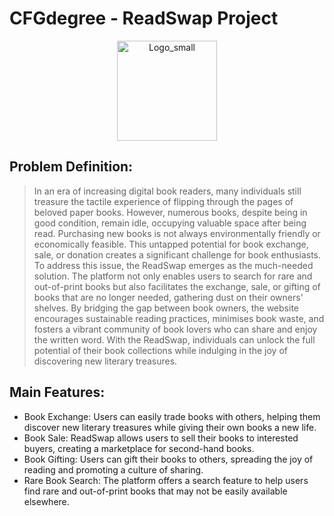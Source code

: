# CFGdegree - ReadSwap Project

<p align="center">
  <picture>
    <source width="160" height="160" media="(prefers-color-scheme: dark)" srcset="./HW2_VisualCommunication/HW2_Screenshots/Logo_small_BW.png">
    <source width="160" height="160" media="(prefers-color-scheme: light)" srcset="./HW2_VisualCommunication/HW2_Screenshots/Logo_small.png">
    <img width="160" height="160" alt="Logo_small" src="./HW2_Screenshots/Logo_small.png">
  </picture>
</p>  

## Problem Definition:
>In an era of increasing digital book readers, many individuals still treasure the tactile experience of flipping through the pages of beloved paper books. However, numerous books, despite being in good condition, remain idle, occupying valuable space after being read. Purchasing new books is not always environmentally friendly or economically feasible. This untapped potential for book exchange, sale, or donation creates a significant challenge for book enthusiasts.
>To address this issue, the ReadSwap emerges as the much-needed solution. The platform not only enables users to search for rare and out-of-print books but also facilitates the exchange, sale, or gifting of books that are no longer needed, gathering dust on their owners' shelves. By bridging the gap between book owners, the website encourages sustainable reading practices, minimises book waste, and fosters a vibrant community of book lovers who can share and enjoy the written word. With the ReadSwap, individuals can unlock the full potential of their book collections while indulging in the joy of discovering new literary treasures.

## Main Features:
- Book Exchange: Users can easily trade books with others, helping them discover new literary treasures while giving their own books a new life.
- Book Sale: ReadSwap allows users to sell their books to interested buyers, creating a marketplace for second-hand books.
- Book Gifting: Users can gift their books to others, spreading the joy of reading and promoting a culture of sharing.
- Rare Book Search: The platform offers a search feature to help users find rare and out-of-print books that may not be easily available elsewhere.